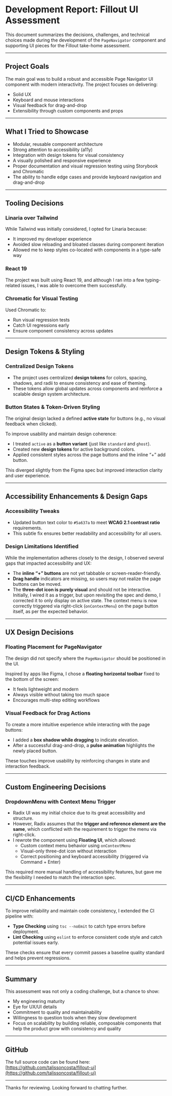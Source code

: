 # Development Report: Fillout UI Assessment

This document summarizes the decisions, challenges, and technical choices made during the development of the `PageNavigator` component and supporting UI pieces for the Fillout take-home assessment.

---

## Project Goals

The main goal was to build a robust and accessible Page Navigator UI component with modern interactivity. The project focuses on delivering:

- Solid UX
- Keyboard and mouse interactions
- Visual feedback for drag-and-drop
- Extensibility through custom components and props

---

## What I Tried to Showcase

- Modular, reusable component architecture
- Strong attention to accessibility (a11y)
- Integration with design tokens for visual consistency
- A visually polished and responsive experience
- Proper documentation and visual regression testing using Storybook and Chromatic
- The ability to handle edge cases and provide keyboard navigation and drag-and-drop

---

## Tooling Decisions

### Linaria over Tailwind

While Tailwind was initially considered, I opted for Linaria because:

- It improved my developer experience
- Avoided slow reloading and bloated classes during component iteration
- Allowed me to keep styles co-located with components in a type-safe way

### React 19

The project was built using React 19, and although I ran into a few typing-related issues, I was able to overcome them successfully.

### Chromatic for Visual Testing

Used Chromatic to:

- Run visual regression tests
- Catch UI regressions early
- Ensure component consistency across updates

---
## Design Tokens & Styling

### Centralized Design Tokens

- The project uses centralized **design tokens** for colors, spacing, shadows, and radii to ensure consistency and ease of theming.
- These tokens allow global updates across components and reinforce a scalable design system architecture.

### Button States & Token-Driven Styling

The original design lacked a defined **active state** for buttons (e.g., no visual feedback when clicked).

To improve usability and maintain design coherence:

- I treated `active` as a **button variant** (just like `standard` and `ghost`).
- Created new **design tokens** for active background colors.
- Applied consistent styles across the page buttons and the inline “+” add button.

This diverged slightly from the Figma spec but improved interaction clarity and user experience.

---

## Accessibility Enhancements & Design Gaps

### Accessibility Tweaks

- Updated button text color to `#5a637a` to meet **WCAG 2.1 contrast ratio** requirements.
- This subtle fix ensures better readability and accessibility for all users.

### Design Limitations Identified

While the implementation adheres closely to the design, I observed several gaps that impacted accessibility and UX:

- The **inline “+” buttons** are not yet tabbable or screen-reader-friendly.
- **Drag handle** indicators are missing, so users may not realize the page buttons can be moved.
- The **three-dot icon is purely visual** and should not be interactive. Initially, I wired it as a trigger, but upon revisiting the spec and demo, I corrected it to only display on active state. The context menu is now correctly triggered via right-click (`onContextMenu`) on the page button itself, as per the expected behavior.

---

## UX Design Decisions

### Floating Placement for PageNavigator

The design did not specify where the `PageNavigator` should be positioned in the UI.

Inspired by apps like Figma, I chose a **floating horizontal toolbar** fixed to the bottom of the screen:

- It feels lightweight and modern
- Always visible without taking too much space
- Encourages multi-step editing workflows

### Visual Feedback for Drag Actions

To create a more intuitive experience while interacting with the page buttons:

- I added a **box shadow while dragging** to indicate elevation.
- After a successful drag-and-drop, a **pulse animation** highlights the newly placed button.

These touches improve usability by reinforcing changes in state and interaction feedback.

---

## Custom Engineering Decisions

### DropdownMenu with Context Menu Trigger

- Radix UI was my initial choice due to its great accessibility and structure.
- However, Radix assumes that the **trigger and reference element are the same**, which conflicted with the requirement to trigger the menu via right-click.
- I rewrote the component using **Floating UI**, which allowed:
  - Custom context menu behavior using `onContextMenu`
  - Visual-only three-dot icon without interaction
  - Correct positioning and keyboard accessibility (triggered via Command + Enter)

This required more manual handling of accessibility features, but gave me the flexibility I needed to match the interaction spec.

---


## CI/CD Enhancements

To improve reliability and maintain code consistency, I extended the CI pipeline with:

- **Type Checking** using `tsc --noEmit` to catch type errors before deployment.
- **Lint Checking** using `eslint` to enforce consistent code style and catch potential issues early.

These checks ensure that every commit passes a baseline quality standard and helps prevent regressions.

---
## Summary

This assessment was not only a coding challenge, but a chance to show:

- My engineering maturity
- Eye for UX/UI details
- Commitment to quality and maintainability
- Willingness to question tools when they slow development
- Focus on scalability by building reliable, composable components that help the product grow with consistency and quality

---

## GitHub

The full source code can be found here:  
[https://github.com/talissoncosta/fillout-ui](https://github.com/talissoncosta/fillout-ui)

---

Thanks for reviewing. Looking forward to chatting further.
